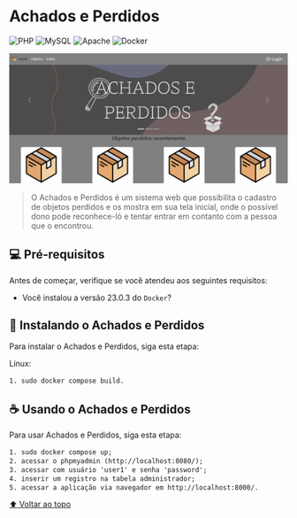 # Achados e Perdidos

![PHP](https://img.shields.io/badge/php-%23777BB4.svg?style=for-the-badge&logo=php&logoColor=white)
![MySQL](https://img.shields.io/badge/mysql-%2300f.svg?style=for-the-badge&logo=mysql&logoColor=white)
![Apache](https://img.shields.io/badge/apache-%23D42029.svg?style=for-the-badge&logo=apache&logoColor=white)
![Docker](https://img.shields.io/badge/docker-%230db7ed.svg?style=for-the-badge&logo=docker&logoColor=white)

<img src="./home.png" alt="página inicial">

> O Achados e Perdidos é um sistema web que possibilita o cadastro de objetos perdidos e os mostra em sua tela inicial, onde o possível dono pode reconhece-ló e tentar entrar em contanto com a pessoa que o encontrou.

## 💻 Pré-requisitos

Antes de começar, verifique se você atendeu aos seguintes requisitos:
* Você instalou a versão 23.0.3 do `Docker`?

## 🚀 Instalando o Achados e Perdidos

Para instalar o Achados e Perdidos, siga esta etapa:

Linux:
```
1. sudo docker compose build.
```

## ☕ Usando o Achados e Perdidos

Para usar Achados e Perdidos, siga esta etapa:

```
1. sudo docker compose up;
2. acessar o phpmyadmin (http://localhost:8080/);
3. acessar com usuário 'user1' e senha 'password';
4. inserir um registro na tabela administrador;
5. acessar a aplicação via navegador em http://localhost:8000/.

```
[⬆ Voltar ao topo](#achados-e-perdidos)<br>
